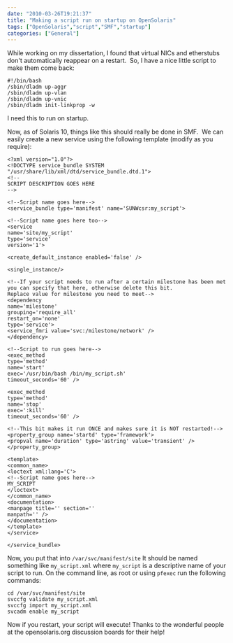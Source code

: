 ```yaml
---
date: "2010-03-26T19:21:37"
title: "Making a script run on startup on OpenSolaris"
tags: ["OpenSolaris","script","SMF","startup"]
categories: ["General"]
---
```


While working on my dissertation, I found that virtual NICs and etherstubs don't automatically reappear on a restart.  So, I have a nice little script to make them come back: 

```
#!/bin/bash
/sbin/dladm up-aggr
/sbin/dladm up-vlan
/sbin/dladm up-vnic
/sbin/dladm init-linkprop -w 
```

I need this to run on startup. 
 
Now, as of Solaris 10, things like this should really be done in SMF.  We can easily create a new service using the following template (modify as you require): 

```
<?xml version="1.0"?>
<!DOCTYPE service_bundle SYSTEM "/usr/share/lib/xml/dtd/service_bundle.dtd.1">
<!--
SCRIPT DESCRIPTION GOES HERE
-->

<!--Script name goes here-->
<service_bundle type='manifest' name='SUNWcsr:my_script'>

<!--Script name goes here too-->
<service
name='site/my_script'
type='service'
version='1'>

<create_default_instance enabled='false' />

<single_instance/>

<!--If your script needs to run after a certain milestone has been met
you can specify that here, otherwise delete this bit.
Replace value for milestone you need to meet-->
<dependency
name='milestone'
grouping='require_all'
restart_on='none'
type='service'>
<service_fmri value='svc:/milestone/network' />
</dependency>

<!--Script to run goes here-->
<exec_method
type='method'
name='start'
exec='/usr/bin/bash /bin/my_script.sh'
timeout_seconds='60' />

<exec_method
type='method'
name='stop'
exec=':kill'
timeout_seconds='60' />

<!--This bit makes it run ONCE and makes sure it is NOT restarted!-->
<property_group name='startd' type='framework'>
<propval name='duration' type='astring' value='transient' />
</property_group>

<template>
<common_name>
<loctext xml:lang='C'>
<!--Script name goes here-->
MY_SCRIPT
</loctext>
</common_name>
<documentation>
<manpage title='' section=''
manpath='' />
</documentation>
</template>
</service>

</service_bundle>
```
 
 
Now, you put that into `/var/svc/manifest/site`
It should be named something like `my_script.xml` where `my_script` is a descriptive name of your script to run. 
On the command line, as root or using `pfexec` run the following commands: 

```
cd /var/svc/manifest/site
svccfg validate my_script.xml
svccfg import my_script.xml
svcadm enable my_script 
```

Now if you restart, your script will execute! 
Thanks to the wonderful people at the opensolaris.org discussion boards for their help!
